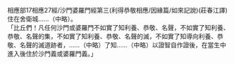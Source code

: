 相應部17相應27經/沙門婆羅門經第三(利得恭敬相應/因緣篇/如來記說)(莊春江譯)  
住在舍衛城……（中略）。  
「比丘們！凡任何沙門或婆羅門不如實了知利養、恭敬、名聲，不如實了知利養、恭敬、名聲的集，不如實了知利養、恭敬、名聲的滅，不如實了知導向利養、恭敬、名聲的滅道跡者，……（中略）了知……（中略）以證智自作證後，在當生中進入後住於沙門義或婆羅門義。」  
  
  
